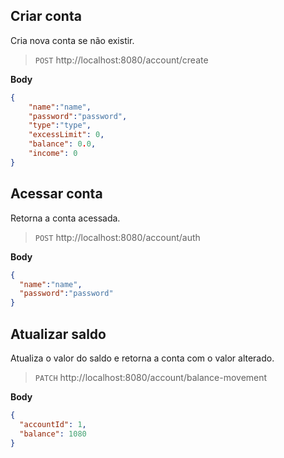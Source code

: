 ## Criar conta

Cria nova conta se não existir.

>``POST`` http://localhost:8080/account/create

**Body**
```json
{
    "name":"name",
    "password":"password",
    "type":"type",
    "excessLimit": 0, 
    "balance": 0.0,
    "income": 0
}

```

## Acessar conta

Retorna a conta acessada.

>``POST``  http://localhost:8080/account/auth

**Body**
```json
{
  "name":"name",
  "password":"password"
}
```

## Atualizar saldo

Atualiza o valor do saldo e retorna a conta com o valor alterado.

>``PATCH``  http://localhost:8080/account/balance-movement

**Body**
```json
{
  "accountId": 1,
  "balance": 1080
}
```
